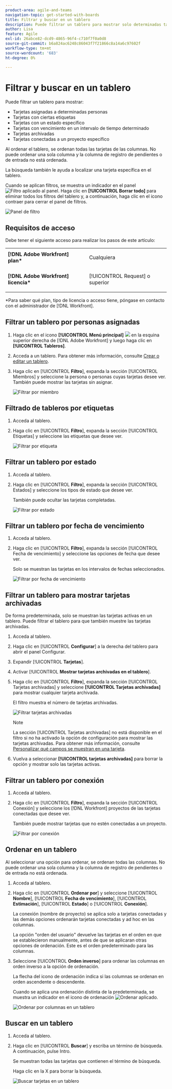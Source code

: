 ```yaml
---
product-area: agile-and-teams
navigation-topic: get-started-with-boards
title: Filtrar y buscar en un tablero
description: Puede filtrar un tablero para mostrar solo determinadas tarjetas.
author: Lisa
feature: Agile
exl-id: 26abce82-dcd9-4865-96f4-c710f7f0a0d8
source-git-commit: b6a824ac6248c86043f7f21866c8a14a6c97602f
workflow-type: tm+mt
source-wordcount: '683'
ht-degree: 0%

---
```


# Filtrar y buscar en un tablero

Puede filtrar un tablero para mostrar:

* Tarjetas asignadas a determinadas personas
* Tarjetas con ciertas etiquetas
* Tarjetas con un estado específico
* Tarjetas con vencimiento en un intervalo de tiempo determinado
* Tarjetas archivadas
* Tarjetas conectadas a un proyecto específico

Al ordenar el tablero, se ordenan todas las tarjetas de las columnas. No puede ordenar una sola columna y la columna de registro de pendientes o de entrada no está ordenada.

La búsqueda también le ayuda a localizar una tarjeta específica en el tablero.

Cuando se aplican filtros, se muestra un indicador en el panel ![Filtro aplicado al panel](assets/boards-filterapplied-30x30.png). Haga clic en **[!UICONTROL Borrar todo]** para eliminar todos los filtros del tablero y, a continuación, haga clic en el icono contraer para cerrar el panel de filtros.

![Panel de filtro](assets/boards-all-filters-collapsed-0823.png)

## Requisitos de acceso

Debe tener el siguiente acceso para realizar los pasos de este artículo:

<table style="table-layout:auto"> 
 <col> 
 <col> 
 <tbody> 
  <tr> 
   <td role="rowheader"><strong>[!DNL Adobe Workfront] plan*</strong></td> 
   <td> <p>Cualquiera</p> </td> 
  </tr> 
  <tr> 
   <td role="rowheader"><strong>[!DNL Adobe Workfront] licencia*</strong></td> 
   <td> <p>[!UICONTROL Request] o superior</p> </td> 
  </tr> 
 </tbody> 
</table>

&#42;Para saber qué plan, tipo de licencia o acceso tiene, póngase en contacto con el administrador de [!DNL Workfront].

## Filtrar un tablero por personas asignadas

1. Haga clic en el icono **[!UICONTROL Menú principal]** ![](assets/main-menu-icon.png) en la esquina superior derecha de [!DNL Adobe Workfront] y luego haga clic en **[!UICONTROL Tableros]**.
1. Acceda a un tablero. Para obtener más información, consulte [Crear o editar un tablero](../../agile/get-started-with-boards/create-edit-board.md).
1. Haga clic en [!UICONTROL **Filtro**], expanda la sección [!UICONTROL Miembros] y seleccione la persona o personas cuyas tarjetas desee ver. También puede mostrar las tarjetas sin asignar.

   ![Filtrar por miembro](assets/boards-filter-by-assignees-0822.png)

## Filtrado de tableros por etiquetas

1. Acceda al tablero.
1. Haga clic en [!UICONTROL **Filtro**], expanda la sección [!UICONTROL Etiquetas] y seleccione las etiquetas que desee ver.

   ![Filtrar por etiqueta](assets/boards-filter-by-tags-0822.png)

## Filtrar un tablero por estado

1. Acceda al tablero.
1. Haga clic en [!UICONTROL **Filtro**], expanda la sección [!UICONTROL Estados] y seleccione los tipos de estado que desee ver.

   También puede ocultar las tarjetas completadas.

   ![Filtrar por estado](assets/boards-filter-by-status-0822.png)

## Filtrar un tablero por fecha de vencimiento

1. Acceda al tablero.
1. Haga clic en [!UICONTROL **Filtro**], expanda la sección [!UICONTROL Fecha de vencimiento] y seleccione las opciones de fecha que desee ver.

   Solo se muestran las tarjetas en los intervalos de fechas seleccionados.

   ![Filtrar por fecha de vencimiento](assets/boards-filter-by-due-date-0822.png)

## Filtrar un tablero para mostrar tarjetas archivadas

De forma predeterminada, solo se muestran las tarjetas activas en un tablero. Puede filtrar el tablero para que también muestre las tarjetas archivadas.

1. Acceda al tablero.
1. Haga clic en [!UICONTROL **Configurar**] a la derecha del tablero para abrir el panel Configurar.
1. Expandir [!UICONTROL **Tarjetas**].
1. Activar [!UICONTROL **Mostrar tarjetas archivadas en el tablero**].
1. Haga clic en [!UICONTROL **Filtro**], expanda la sección [!UICONTROL Tarjetas archivadas] y seleccione **[!UICONTROL Tarjetas archivadas]** para mostrar cualquier tarjeta archivada.

   El filtro muestra el número de tarjetas archivadas.

   ![Filtrar tarjetas archivadas](assets/filter-by-archived-cards.png)

   >[!NOTE]
   >
   >La sección [!UICONTROL Tarjetas archivadas] no está disponible en el filtro si no ha activado la opción de configuración para mostrar las tarjetas archivadas. Para obtener más información, consulte [Personalizar qué campos se muestran en una tarjeta](/help/quicksilver/agile/get-started-with-boards/customize-fields-on-card.md).

1. Vuelva a seleccionar **[!UICONTROL tarjetas archivadas]** para borrar la opción y mostrar solo las tarjetas activas.

## Filtrar un tablero por conexión

1. Acceda al tablero.
1. Haga clic en [!UICONTROL **Filtro**], expanda la sección [!UICONTROL Conexión] y seleccione los [!DNL Workfront] proyectos de las tarjetas conectadas que desee ver.

   También puede mostrar tarjetas que no estén conectadas a un proyecto.

   ![Filtrar por conexión](assets/boards-filter-by-connection.png)

## Ordenar en un tablero

Al seleccionar una opción para ordenar, se ordenan todas las columnas. No puede ordenar una sola columna y la columna de registro de pendientes o de entrada no está ordenada.

1. Acceda al tablero.
1. Haga clic en [!UICONTROL **Ordenar por**] y seleccione [!UICONTROL **Nombre**], [!UICONTROL **Fecha de vencimiento**], [!UICONTROL **Estimación**], [!UICONTROL **Estado**] o [!UICONTROL **Conexión**].

   La conexión (nombre de proyecto) se aplica solo a tarjetas conectadas y las demás opciones ordenarán tarjetas conectadas y ad hoc en las columnas.

   La opción &quot;orden del usuario&quot; devuelve las tarjetas en el orden en que se establecieron manualmente, antes de que se aplicaran otras opciones de ordenación. Este es el orden predeterminado para las columnas.

1. Seleccione [!UICONTROL **Orden inverso**] para ordenar las columnas en orden inverso a la opción de ordenación.

   La flecha del icono de ordenación indica si las columnas se ordenan en orden ascendente o descendente.

   Cuando se aplica una ordenación distinta de la predeterminada, se muestra un indicador en el icono de ordenación ![Ordenar aplicado](assets/sort-applied-boards.png).

   ![Ordenar por columnas en un tablero](assets/sort-by-columns-in-board.png)

## Buscar en un tablero

1. Acceda al tablero.
1. Haga clic en [!UICONTROL **Buscar**] y escriba un término de búsqueda. A continuación, pulse Intro.

   Se muestran todas las tarjetas que contienen el término de búsqueda.

   Haga clic en la X para borrar la búsqueda.

   ![Buscar tarjetas en un tablero](assets/boards-searchbox.png)
